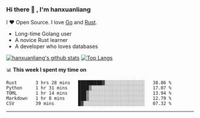 ### Hi there 👋 , I'm hanxuanliang

<!--
**hanxuanliang/hanxuanliang** is a ✨ _special_ ✨ repository because its `README.md` (this file) appears on your GitHub profile.

Here are some ideas to get you started:

- 🔭 I’m currently working on ...
- 🌱 I’m currently learning ...
- 👯 I’m looking to collaborate on ...
- 🤔 I’m looking for help with ...
- 💬 Ask me about ...
- 📫 How to reach me: ...
- 😄 Pronouns: ...
- ⚡ Fun fact: ...
-->
I ❤ Open Source. I love [Go](https://golang.org) and [Rust](https://www.rust-lang.org/zh-CN/).

* Long-time Golang user
* A novice Rust learner
* A developer who loves databases

[![hanxuanliang's github stats](https://github-readme-stats.vercel.app/api/top-langs/?username=hanxuanliang&hide=html)](https://github.com/anuraghazra/github-readme-stats)
[![Top Langs](https://github-readme-stats.vercel.app/api?username=hanxuanliang&show_icons=true&count_private=true&line_height=40)](https://github.com/anuraghazra/github-readme-stats)

📊 **This week I spent my time on**
<!--START_SECTION:waka-->
```text
Rust       3 hrs 28 mins   █████████▓░░░░░░░░░░░░░░░   38.86 % 
Python     1 hr 31 mins    ████▒░░░░░░░░░░░░░░░░░░░░   17.07 % 
TOML       1 hr 14 mins    ███▒░░░░░░░░░░░░░░░░░░░░░   13.94 % 
Markdown   1 hr 8 mins     ███▒░░░░░░░░░░░░░░░░░░░░░   12.79 % 
CSV        39 mins         █▓░░░░░░░░░░░░░░░░░░░░░░░   07.32 % 
```
<!--END_SECTION:waka-->

***
